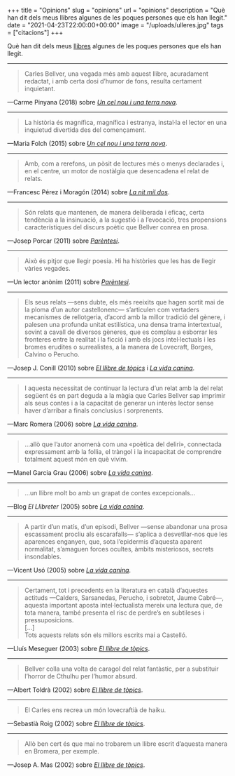 +++
title = "Opinions"
slug = "opinions"
url = "opinions"
description = "Què han dit dels meus llibres algunes de les poques persones que els han llegit."
date = "2021-04-23T22:00:00+00:00"
image = "/uploads/ulleres.jpg"
tags = ["citacions"]
+++

Què han dit dels meus [llibres](/llibres/) algunes de les poques persones que els han llegit.

<hr>

<a name="2018.1"></a>

> Carles Bellver, una vegada més amb aquest llibre, acuradament redactat, i amb certa dosi d’humor de fons, resulta certament inquietant.

—Carme Pinyana (2018) sobre [*Un cel nou i una terra nova*](/llibres/uncelnouiunaterranova/).

<hr>

> La història és magnífica, magnífica i estranya, instal·la el lector en una inquietud divertida des del començament.

—Maria Folch (2015) sobre [*Un cel nou i una terra nova*](/llibres/uncelnouiunaterranova/).

<hr>

<a name="2014.1"></a>

> Amb, com a rerefons, un pòsit de lectures més o menys declarades i, en el centre, un motor de nostàlgia que desencadena el relat de relats.

—Francesc Pérez i Moragón (2014) sobre [*La nit mil dos*](/llibres/lanitmildos/).

<hr>

<a name="2011.1"></a>

> Són relats que mantenen, de manera deliberada i eficaç, certa tendència a la insinuació, a la sugestió i a l’evocació, tres propensions característiques del discurs poètic que Bellver conrea en prosa.

—Josep Porcar (2011) sobre [*Parèntesi*](/llibres/parentesi/).

<hr>

<a name="2011.2"></a>

> Això és pitjor que llegir poesia. Hi ha històries que les has de llegir vàries vegades.

—Un lector anònim (2011) sobre [*Parèntesi*](/llibres/parentesi/).

<hr>

<a name="2010.1"></a>

> Els seus relats —sens dubte, els més reeixits que hagen sortit mai de la ploma d’un autor castellonenc— s’articulen com vertaders mecanismes de rellotgeria, d’acord amb la millor tradició del gènere, i palesen una profunda unitat estilística, una densa trama intertextual, sovint a cavall de diversos gèneres, que es complau a esborrar les fronteres entre la realitat i la ficció i amb els jocs intel·lectuals i les bromes erudites o surrealistes, a la manera de Lovecraft, Borges, Calvino o Perucho.

—Josep J. Conill (2010) sobre [*El llibre de tòpics*](/llibres/elllibredetopics/) i [*La vida canina*](/llibres/lavidacanina/).

<hr>

<a name="2006.1"></a>

> I aquesta necessitat de continuar la lectura d’un relat amb la del relat següent és en part deguda a la màgia que Carles Bellver sap imprimir als seus contes i a la capacitat de generar un interès lector sense haver d’arribar a finals conclusius i sorprenents.

—Marc Romera (2006) sobre [*La vida canina*](/llibres/lavidacanina/).

<hr>

<a name="2006.2"></a>

> …allò que l’autor anomenà com una «poètica del deliri», connectada expressament amb la follia, el tràngol i la incapacitat de comprendre totalment aquest món en què vivim.

—Manel Garcia Grau (2006) sobre [*La vida canina*](/llibres/lavidacanina/).

<hr>

<a name="2005.1"></a>

> …un llibre molt bo amb un grapat de contes excepcionals…

—Blog *El Llibreter* (2005) sobre [*La vida canina*](/llibres/lavidacanina/).

<hr>

<a name="2005.2"></a>

> A partir d’un matís, d’un episodi, Bellver —sense abandonar una prosa escassament procliu als escarafalls— s’aplica a desvetllar-nos que les aparences enganyen, que, sota l’epidermis d’aquesta aparent normalitat, s’amaguen forces ocultes, àmbits misteriosos, secrets insondables.

—Vicent Usó (2005) sobre [*La vida canina*](/llibres/lavidacanina/).

<hr>

<a name="2003.1"></a>

> Certament, tot i precedents en la literatura en català d’aquestes actituds —Calders, Sarsanedas, Perucho, i sobretot, Jaume Cabré—, aquesta important aposta intel·lectualista mereix una lectura que, de tota manera, també presenta el risc de perdre’s en subtileses i pressuposicions.  
> \[…]  
> Tots aquests relats són els millors escrits mai a Castelló.

—Lluís Meseguer (2003) sobre [*El llibre de tòpics*](/llibres/elllibredetopics/).

<hr>

<a name="2002.1"></a>

> Bellver colla una volta de caragol del relat fantàstic, per a substituir l’horror de Cthulhu per l’humor absurd.

—Albert Toldrà (2002) sobre [*El llibre de tòpics*](/llibres/elllibredetopics/).

<hr>

<a name="2002.2"></a>

> El Carles ens recrea un món lovecraftià de haiku.

—Sebastià Roig (2002) sobre [*El llibre de tòpics*](/llibres/elllibredetopics/).

<hr>

<a name="2002.3"></a>

> Allò ben cert és que mai no trobarem un llibre escrit d’aquesta manera en Bromera, per exemple.

—Josep A. Mas (2002) sobre [*El llibre de tòpics*](/llibres/elllibredetopics/).
